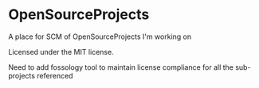# OpenSourceProjects
A place for SCM of OpenSourceProjects I'm working on

Licensed under the MIT license.

Need to add fossology tool to maintain license compliance for all the sub-projects referenced
